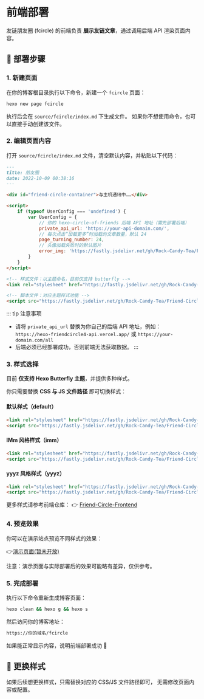# 前端部署

友链朋友圈 (fcircle) 的前端负责 **展示友链文章**，通过调用后端 API 渲染页面内容。  

## 📄 部署步骤

### 1. 新建页面

在你的博客根目录执行以下命令，新建一个 `fcircle` 页面：

```bash
hexo new page fcircle
```

执行后会在 `source/fcircle/index.md` 下生成文件。
如果你不想使用命令，也可以直接手动创建该文件。

### 2. 编辑页面内容

打开 `source/fcircle/index.md` 文件，清空默认内容，并粘贴以下代码：

```markdown
---
title: 朋友圈
date: 2022-10-09 00:38:16
---

<div id="friend-circle-container">与主机通讯中……</div>

<script>
    if (typeof UserConfig === 'undefined') {
        var UserConfig = {
            // 你的 hexo-circle-of-friends 后端 API 地址（需先部署后端）
            private_api_url: 'https://your-api-domain.com/',
            // 每次点击“加载更多”时加载的文章数量，默认 24
            page_turning_number: 24,
            // 头像加载失败时的默认图片
            error_img: 'https://fastly.jsdelivr.net/gh/Rock-Candy-Tea/Friend-Circle-Frontend/logo.png',
        }
    }
</script>

<!-- 样式文件：以主题命名，目前仅支持 butterfly -->
<link rel="stylesheet" href="https://fastly.jsdelivr.net/gh/Rock-Candy-Tea/Friend-Circle-Frontend/hexo-theme-butterfly/default.min.css">

<!-- 脚本文件：对应主题样式功能 -->
<script src="https://fastly.jsdelivr.net/gh/Rock-Candy-Tea/Friend-Circle-Frontend/hexo-theme-butterfly/default.min.js"></script>
```

::: tip 注意事项

* 请将 `private_api_url` 替换为你自己的后端 API 地址，例如：
  `https://hexo-friendcircle4-api.vercel.app/` 或 `https://your-domain.com/all`
* 后端必须已经部署成功，否则前端无法获取数据。
:::

### 3. 样式选择

目前 **仅支持 Hexo Butterfly 主题**，并提供多种样式。

你只需要替换 **CSS 与 JS 文件路径** 即可切换样式：

#### 默认样式（default）

```html
<link rel="stylesheet" href="https://fastly.jsdelivr.net/gh/Rock-Candy-Tea/Friend-Circle-Frontend/hexo-theme-butterfly/default.min.css">
<script src="https://fastly.jsdelivr.net/gh/Rock-Candy-Tea/Friend-Circle-Frontend/hexo-theme-butterfly/default.min.js"></script>
```

#### IMm 风格样式（imm）

```html
<link rel="stylesheet" href="https://fastly.jsdelivr.net/gh/Rock-Candy-Tea/Friend-Circle-Frontend/hexo-theme-butterfly/imm.min.css">
<script src="https://fastly.jsdelivr.net/gh/Rock-Candy-Tea/Friend-Circle-Frontend/hexo-theme-butterfly/imm.min.js"></script>
```

#### yyyz 风格样式（yyyz）

```html
<link rel="stylesheet" href="https://fastly.jsdelivr.net/gh/Rock-Candy-Tea/Friend-Circle-Frontend/hexo-theme-butterfly/yyyz.min.css">
<script src="https://fastly.jsdelivr.net/gh/Rock-Candy-Tea/Friend-Circle-Frontend/hexo-theme-butterfly/yyyz.min.js"></script>
```

更多样式请参考前端仓库：
👉 [Friend-Circle-Frontend](https://github.com/Rock-Candy-Tea/Friend-Circle-Frontend)

### 4. 预览效果

你可以在演示站点预览不同样式的效果：

👉[演示页面(暂未开放)](https://blog.111.222/)

注意：演示页面与实际部署后的效果可能略有差异，仅供参考。

### 5. 完成部署

执行以下命令重新生成博客页面：

```bash
hexo clean && hexo g && hexo s
```

然后访问你的博客地址：

```txt
https://你的域名/fcircle
```

如果能正常显示内容，说明前端部署成功 🎉

## 🔄 更换样式

如果后续想更换样式，只需替换对应的 CSS/JS 文件路径即可，
无需修改页面内容或配置。